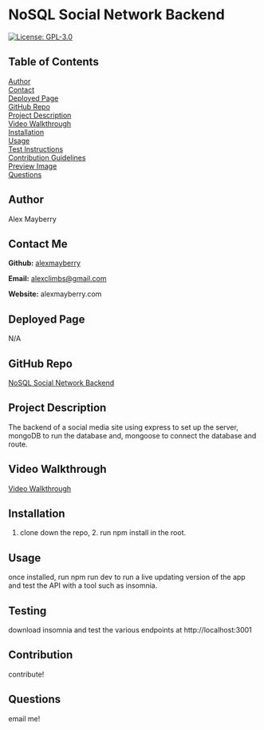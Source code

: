 
  # NoSQL Social Network Backend

  [![License: GPL-3.0](https://img.shields.io/static/v1?label=License&message=GPL-3.0&color=green)](https://opensource.org/licenses/GPL-3.0)

  ## Table of Contents

  [Author](#author) <br>
  [Contact](#contact-me) <br>
  [Deployed Page](#deployed-page) <br>
  [GitHub Repo](#github-repo) <br>
  [Project Description](#project-description)<br>
  [Video Walkthrough](#video-walkthrough)<br>
  [Installation](#installation)<br>
  [Usage](#usage)<br>
  [Test Instructions](#testing)<br>
  [Contribution Guidelines](#contribution)<br>
  [Preview Image](#preview-image)<br>
  [Questions](#questions)<br>
 



  ## Author

  Alex Mayberry

  ## Contact Me

  **Github:** [alexmayberry](https://github.io/alexmayberry)

  **Email:** alexclimbs@gmail.com

  **Website:** alexmayberry.com

  ## Deployed Page
  
  N/A

  ## GitHub Repo

  [NoSQL Social Network Backend](https://github.io/alexmayberry/NoSQL-social-network)

  ## Project Description

  The backend of a social media site using express to set up the server, mongoDB to run the database and, mongoose to connect the database and route.

  ## Video Walkthrough

  [Video Walkthrough](https://drive.google.com/file/d/1jb6tQCBtlY9aQkZQFgzpLXWEO1wM4o9O/view)

  ## Installation

  1. clone down the repo, 2. run npm install in the root.

  ## Usage

  once installed, run npm run dev to run a live updating version of the app and test the API with a tool such as insomnia.

  ## Testing

  download insomnia and test the various endpoints at http://localhost:3001

  ## Contribution

  contribute!

  ## Questions

  email me!
